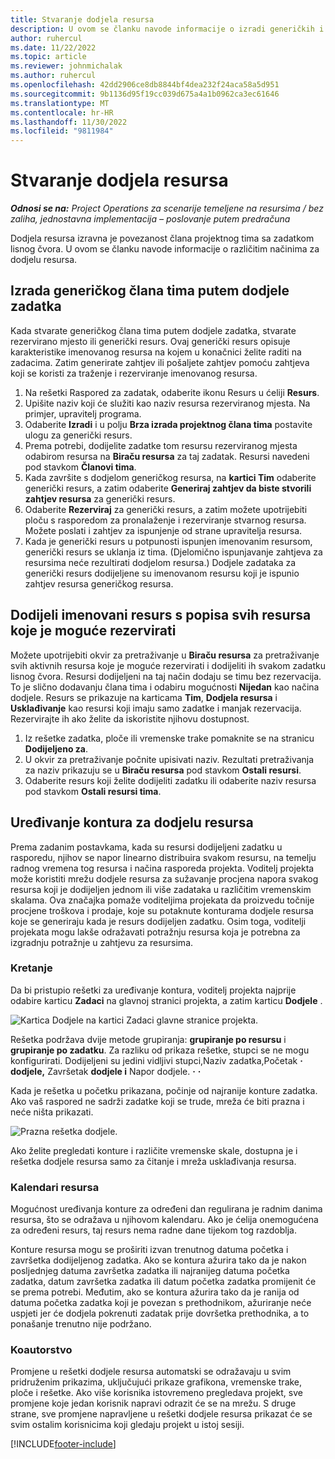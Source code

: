```yaml
---
title: Stvaranje dodjela resursa
description: U ovom se članku navode informacije o izradi generičkih i imenovanih dodjela resursa.
author: ruhercul
ms.date: 11/22/2022
ms.topic: article
ms.reviewer: johnmichalak
ms.author: ruhercul
ms.openlocfilehash: 42dd2906ce8db8844bf4dea232f24aca58a5d951
ms.sourcegitcommit: 9b1136d95f19cc039d675a4a1b0962ca3ec61646
ms.translationtype: MT
ms.contentlocale: hr-HR
ms.lasthandoff: 11/30/2022
ms.locfileid: "9811984"
---
```

# <a name="create-resource-assignments"></a>Stvaranje dodjela resursa

_**Odnosi se na:** Project Operations za scenarije temeljene na resursima / bez zaliha, jednostavna implementacija – poslovanje putem predračuna_


Dodjela resursa izravna je povezanost člana projektnog tima sa zadatkom lisnog čvora. U ovom se članku navode informacije o različitim načinima za dodjelu resursa.

## <a name="create-a-generic-team-member-through-task-assignment"></a>Izrada generičkog člana tima putem dodjele zadatka


Kada stvarate generičkog člana tima putem dodjele zadatka, stvarate rezervirano mjesto ili generički resurs. Ovaj generički resurs opisuje karakteristike imenovanog resursa na kojem u konačnici želite raditi na zadacima. Zatim generirate zahtjev ili pošaljete zahtjev pomoću zahtjeva koji se koristi za traženje i rezerviranje imenovanog resursa.

1. Na rešetki Raspored za zadatak, odaberite ikonu Resurs u ćeliji **Resurs**.
2. Upišite naziv koji će služiti kao naziv resursa rezerviranog mjesta. Na primjer, upravitelj programa.
3. Odaberite **Izradi** i u polju **Brza izrada projektnog člana tima** postavite ulogu za generički resurs.
4. Prema potrebi, dodijelite zadatke tom resursu rezerviranog mjesta odabirom resursa na **Biraču resursa** za taj zadatak. Resursi navedeni pod stavkom **Članovi tima**.
5. Kada završite s dodjelom generičkog resursa, na **kartici Tim** odaberite generički resurs, a zatim odaberite **Generiraj zahtjev da biste stvorili zahtjev resursa** za generički resurs.
6. Odaberite **Rezerviraj** za generički resurs, a zatim možete upotrijebiti ploču s rasporedom za pronalaženje i rezerviranje stvarnog resursa. Možete poslati i zahtjev za ispunjenje od strane upravitelja resursa.
7. Kada je generički resurs u potpunosti ispunjen imenovanim resursom, generički resurs se uklanja iz tima. (Djelomično ispunjavanje zahtjeva za resursima neće rezultirati dodjelom resursa.) Dodjele zadataka za generički resurs dodijeljene su imenovanom resursu koji je ispunio zahtjev resursa generičkog resursa.

## <a name="assign-a-named-resource-from-the-list-of-all-bookable-resources"></a>Dodijeli imenovani resurs s popisa svih resursa koje je moguće rezervirati

Možete upotrijebiti okvir za pretraživanje u **Biraču resursa** za pretraživanje svih aktivnih resursa koje je moguće rezervirati i dodijeliti ih svakom zadatku lisnog čvora. Resursi dodijeljeni na taj način dodaju se timu bez rezervacija. To je slično dodavanju člana tima i odabiru mogućnosti **Nijedan** kao načina dodjele. Resurs se prikazuje na karticama **Tim**, **Dodjela resursa** i **Usklađivanje** kao resursi koji imaju samo zadatke i manjak rezervacija. Rezervirajte ih ako želite da iskoristite njihovu dostupnost.

1. Iz rešetke zadatka, ploče ili vremenske trake pomaknite se na stranicu **Dodijeljeno za**.
2. U okvir za pretraživanje počnite upisivati naziv. Rezultati pretraživanja za naziv prikazuju se u **Biraču resursa** pod stavkom **Ostali resursi**.
3. Odaberite resurs koji želite dodijeliti zadatku ili odaberite naziv resursa pod stavkom **Ostali resursi tima**.

## <a name="editing-resource-assignment-contours"></a>Uređivanje kontura za dodjelu resursa

Prema zadanim postavkama, kada su resursi dodijeljeni zadatku u rasporedu, njihov se napor linearno distribuira svakom resursu, na temelju radnog vremena tog resursa i načina rasporeda projekta. Voditelj projekta može koristiti mrežu dodjele resursa za sužavanje procjena napora svakog resursa koji je dodijeljen jednom ili više zadataka u različitim vremenskim skalama. Ova značajka pomaže voditeljima projekata da proizvedu točnije procjene troškova i prodaje, koje su potaknute konturama dodjele resursa koje se generiraju kada je resurs dodijeljen zadatku. Osim toga, voditelji projekata mogu lakše odražavati potražnju resursa koja je potrebna za izgradnju potražnje u zahtjevu za resursima.

### <a name="navigation"></a>Kretanje

Da bi pristupio rešetki za uređivanje kontura, voditelj projekta najprije odabire karticu **Zadaci** na glavnoj stranici projekta, a zatim karticu **Dodjele** .

![Kartica Dodjele na kartici Zadaci glavne stranice projekta.](media/AssignmentGrid.png)

Rešetka podržava dvije metode grupiranja: **grupiranje po resursu** i **grupiranje po zadatku**. Za razliku od prikaza rešetke, stupci se ne mogu konfigurirati. Dodijeljeni su jedini vidljivi stupci,Naziv zadatka,Početak **·** **dodjele,** Završetak **dodjele i** Napor dodjele. **·** **·**

Kada je rešetka u početku prikazana, počinje od najranije konture zadatka. Ako vaš raspored ne sadrži zadatke koji se trude, mreža će biti prazna i neće ništa prikazati.

![Prazna rešetka dodjele.](media/emptyassignmentgrid.png)

Ako želite pregledati konture i različite vremenske skale, dostupna je i rešetka dodjele resursa samo za čitanje i mreža usklađivanja resursa.

### <a name="resource-calendars"></a>Kalendari resursa

Mogućnost uređivanja konture za određeni dan regulirana je radnim danima resursa, što se odražava u njihovom kalendaru. Ako je ćelija onemogućena za određeni resurs, taj resurs nema radne dane tijekom tog razdoblja.

Konture resursa mogu se proširiti izvan trenutnog datuma početka i završetka dodijeljenog zadatka. Ako se kontura ažurira tako da je nakon posljednjeg datuma završetka zadatka ili najranijeg datuma početka zadatka, datum završetka zadatka ili datum početka zadatka promijenit će se prema potrebi. Međutim, ako se kontura ažurira tako da je ranija od datuma početka zadatka koji je povezan s prethodnikom, ažuriranje neće uspjeti jer će dodjela pokrenuti zadatak prije dovršetka prethodnika, a to ponašanje trenutno nije podržano.

### <a name="co-authoring"></a>Koautorstvo

Promjene u rešetki dodjele resursa automatski se odražavaju u svim pridruženim prikazima, uključujući prikaze grafikona, vremenske trake, ploče i rešetke. Ako više korisnika istovremeno pregledava projekt, sve promjene koje jedan korisnik napravi odrazit će se na mrežu. S druge strane, sve promjene napravljene u rešetki dodjele resursa prikazat će se svim ostalim korisnicima koji gledaju projekt u istoj sesiji.

[!INCLUDE[footer-include](../includes/footer-banner.md)]
